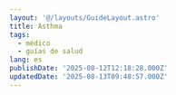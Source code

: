 ```yaml
---
layout: '@/layouts/GuideLayout.astro'
title: Asthma
tags:
  - médico
  - guías de salud
lang: es
publishDate: '2025-08-12T12:18:28.000Z'
updatedDate: '2025-08-13T09:48:57.000Z'
---
```



